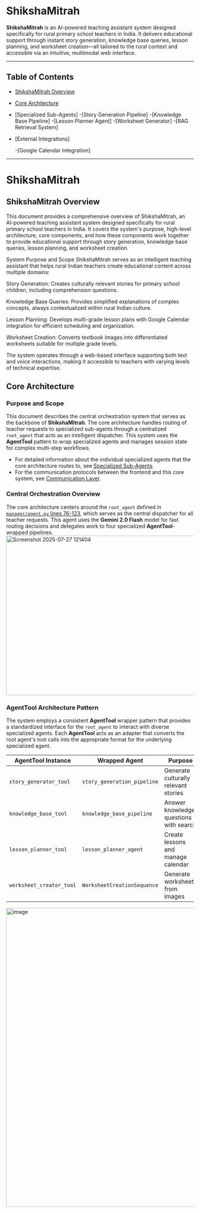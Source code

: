# ShikshaMitrah

**ShikshaMitrah** is an AI-powered teaching assistant system designed specifically for rural primary school teachers in India. It delivers educational support through instant story generation, knowledge base queries, lesson planning, and worksheet creation—all tailored to the rural context and accessible via an intuitive, multimodal web interface.

---

## Table of Contents

- [ShikshaMitrah Overview](#project-overview)
- [Core Architecture](#high-level-architecture)
- [Specialized Sub-Agents] 
    -[Story Generation Pipeline]
    -[Knowledge Base Pipeline]
    -[Lesson Planner Agent]
    -[Worksheet Generator]
    -[RAG Retrieval System]
- [External Integrations]

    -[Google Calendar Integration]
---
# ShikshaMitrah

## ShikshaMitrah Overview
This document provides a comprehensive overview of ShikshaMitrah, an AI-powered teaching assistant system designed specifically for rural primary school teachers in India. It covers the system's purpose, high-level architecture, core components, and how these components work together to provide educational support through story generation, knowledge base queries, lesson planning, and worksheet creation.

System Purpose and Scope
ShikshaMitrah serves as an intelligent teaching assistant that helps rural Indian teachers create educational content across multiple domains:

Story Generation: Creates culturally relevant stories for primary school children, including comprehension questions.

Knowledge Base Queries: Provides simplified explanations of complex concepts, always contextualized within rural Indian culture.

Lesson Planning: Develops multi-grade lesson plans with Google Calendar integration for efficient scheduling and organization.

Worksheet Creation: Converts textbook images into differentiated worksheets suitable for multiple grade levels.

The system operates through a web-based interface supporting both text and voice interactions, making it accessible to teachers with varying levels of technical expertise.

## Core Architecture

### Purpose and Scope

This document describes the central orchestration system that serves as the backbone of **ShikshaMitrah**. The core architecture handles routing of teacher requests to specialized sub-agents through a centralized `root_agent` that acts as an intelligent dispatcher. This system uses the **AgentTool** pattern to wrap specialized agents and manages session state for complex multi-step workflows.


- For detailed information about the individual specialized agents that the core architecture routes to, see [Specialized Sub-Agents](https://deepwiki.com/JKSANJAY27/Agentic-AI/3-specialized-sub-agents).
- For the communication protocols between the frontend and this core system, see [Communication Layer](https://deepwiki.com/JKSANJAY27/Agentic-AI/4-communication-layer).

### Central Orchestration Overview

The core architecture centers around the `root_agent` defined in [`manager/agent.py` lines 76-123](https://github.com/JKSANJAY27/Agentic-AI/blob/d7607f8f/manager/agent.py#L76-L123), which serves as the central dispatcher for all teacher requests. This agent uses the **Gemini 2.0 Flash** model for fast routing decisions and delegates work to four specialized **AgentTool**-wrapped pipelines.
<img width="1100" height="429" alt="Screenshot 2025-07-27 121404" src="https://github.com/user-attachments/assets/c3b0030a-e373-4d76-a94f-510f48ac6281" />

### AgentTool Architecture Pattern

The system employs a consistent **AgentTool** wrapper pattern that provides a standardized interface for the `root_agent` to interact with diverse specialized agents. Each **AgentTool** acts as an adapter that converts the root agent's tool calls into the appropriate format for the underlying specialized agent.

| AgentTool Instance          | Wrapped Agent                 | Purpose                              |
|----------------------------|------------------------------|------------------------------------|
| `story_generator_tool`      | `story_generation_pipeline`  | Generate culturally relevant stories |
| `knowledge_base_tool`       | `knowledge_base_pipeline`    | Answer knowledge questions with search |
| `lesson_planner_tool`       | `lesson_planner_agent`       | Create lessons and manage calendar |
| `worksheet_creator_tool`    | `WorksheetCreationSequence`  | Generate worksheets from images     |
<img width="607" height="803" alt="image" src="https://github.com/user-attachments/assets/53367f6d-4214-4283-893c-3a96e478216c" />

